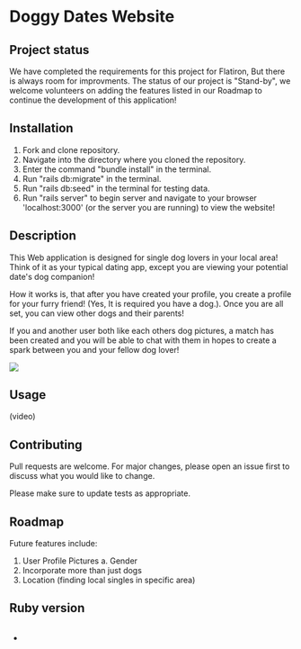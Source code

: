 # Doggy Dates Website
    
## Project status
  We have completed the requirements for this project for Flatiron, But there is always room for improvments. The status of our project is "Stand-by", we welcome volunteers on adding the features listed in our Roadmap to continue the development of this application!

## Installation
  1. Fork and clone repository.
  2. Navigate into the directory where you cloned the repository.
  3. Enter the command "bundle install" in the terminal.
  4. Run "rails db:migrate" in the terminal.
  5. Run "rails db:seed" in the terminal for testing data.
  6. Run "rails server" to begin server and navigate to your browser 'localhost:3000' (or the server you are running) to view the website!  

## Description 
  This Web application is designed for single dog lovers in your local area! Think of it as your typical dating app, except you are viewing your potential date's dog companion! 

  How it works is, that after you have created your profile, you create a profile for your furry friend! (Yes, It is required you have a dog.). Once you are all set, you can view other dogs and their parents!

  If you and another user both like each others dog pictures, a match has been created and you will be able to chat with them in hopes to create a spark between you and your fellow dog lover!

![](https://media.giphy.com/media/L0NBGdEtE8tUP6MVwH/giphy.gif)

## Usage
(video)

## Contributing
  Pull requests are welcome. For major changes, please open an issue first to discuss what you would like to change.
  
  Please make sure to update tests as appropriate.

## Roadmap
  Future features include:
   1. User Profile Pictures 
      a. Gender
   2. Incorporate more than just dogs 
   3. Location (finding local singles in specific area)


## Ruby version

  ``` ruby '2.6.1'
  ```
 <!-- insert demo video here -->
*  